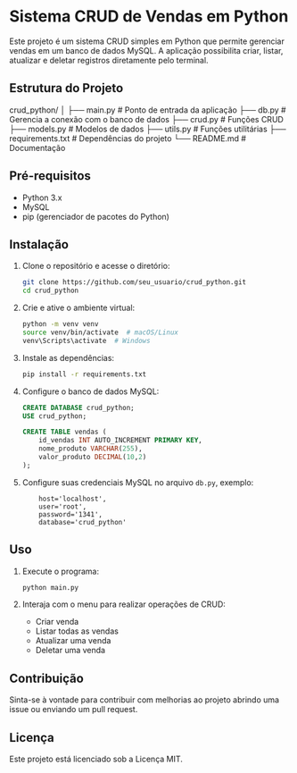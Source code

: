 # Sistema CRUD de Vendas em Python

Este projeto é um sistema CRUD simples em Python que permite gerenciar vendas em um banco de dados MySQL. A aplicação possibilita criar, listar, atualizar e deletar registros diretamente pelo terminal.

## Estrutura do Projeto

crud_python/ │ 
├── main.py # Ponto de entrada da aplicação 
├── db.py # Gerencia a conexão com o banco de dados 
├── crud.py # Funções CRUD 
├── models.py # Modelos de dados 
├── utils.py # Funções utilitárias
├── requirements.txt # Dependências do projeto
└── README.md # Documentação


## Pré-requisitos

- Python 3.x
- MySQL
- pip (gerenciador de pacotes do Python)

## Instalação

1. Clone o repositório e acesse o diretório:

    ```bash
    git clone https://github.com/seu_usuario/crud_python.git
    cd crud_python
    ```

2. Crie e ative o ambiente virtual:

    ```bash
    python -m venv venv
    source venv/bin/activate  # macOS/Linux
    venv\Scripts\activate  # Windows
    ```

3. Instale as dependências:

    ```bash
    pip install -r requirements.txt
    ```

4. Configure o banco de dados MySQL:

    ```sql
    CREATE DATABASE crud_python;
    USE crud_python;

    CREATE TABLE vendas (
        id_vendas INT AUTO_INCREMENT PRIMARY KEY,
        nome_produto VARCHAR(255),
        valor_produto DECIMAL(10,2)
    );
    ```

5. Configure suas credenciais MySQL no arquivo `db.py`, exemplo:

    ```plaintext
        host='localhost',
        user='root',
        password='1341',
        database='crud_python'
    ```

## Uso

1. Execute o programa:

    ```bash
    python main.py
    ```

2. Interaja com o menu para realizar operações de CRUD:

    - Criar venda
    - Listar todas as vendas
    - Atualizar uma venda
    - Deletar uma venda

## Contribuição

Sinta-se à vontade para contribuir com melhorias ao projeto abrindo uma issue ou enviando um pull request.

## Licença

Este projeto está licenciado sob a Licença MIT.
